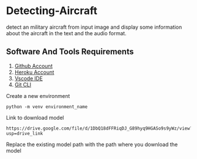 # Detecting-Aircraft
detect an military aircraft from input image and display some information about the aircraft in the text and the audio format.

## Software And Tools Requirements
1. [Github Account](https://github.com/)
2. [Heroku Account](https://www.heroku.com/)
3. [Vscode IDE](https://code.visualstudio.com/)
4. [Git CLI](https://git-scm.com/book/en/v2/Getting-Started-The-Command-Line)

Create a new environment

```
python -m venv environment_name
```

Link to download model

```
https://drive.google.com/file/d/1DbQ18dFFRiqDJ_G89hyq9HGASo9s9yWz/view?usp=drive_link
```

Replace the existing model path with the path where you download the model